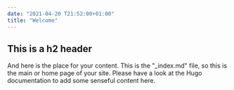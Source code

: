 ```yaml
---
date: "2021-04-20 T21:52:00+01:00"
title: "Welcome"
---
```


## This is a h2 header

And here is the place for your content. This is the "_index.md" file, so this is the main or home page of your site. Please have a look at the Hugo documentation to add some senseful content here. 